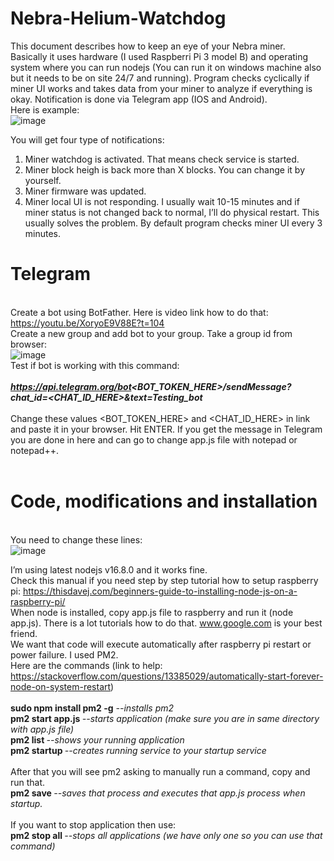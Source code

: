 # Nebra-Helium-Watchdog

This document describes how to keep an eye of your Nebra miner.<br>Basically it uses hardware (I used Raspberri Pi 3 model B) and operating system where you can run nodejs (You can run it on windows machine also but it needs to be on site 24/7 and running). Program checks cyclically if miner UI works and takes data from your miner to analyze if everything is okay. Notification is done via Telegram app (IOS and Android). <br>Here is example: <br>
![image](https://user-images.githubusercontent.com/90242002/132312920-946ac422-9b8c-4180-b135-c6a88c61ae07.png) <br>

You will get four type of notifications:
1. Miner watchdog is activated. That means check service is started.
2. Miner block heigh is back more than X blocks. You can change it by yourself.
3. Miner firmware was updated.
4. Miner local UI is not responding. I usually wait 10-15 minutes and if miner status is not changed back to normal, I’ll do physical restart. This usually solves the problem.
By default program checks miner UI every 3 minutes.

<b><h1>Telegram</h1></b><br>
Create a bot using BotFather. Here is video link how to do that:
https://youtu.be/XoryoE9V88E?t=104 <br>
Create a new group and add bot to your group.
Take a group id from browser:<br>
![image](https://user-images.githubusercontent.com/90242002/132314917-2bcb191c-98be-4aa0-91a6-1d0933d51fd9.png)<br>
Test if bot is working with this command:<br><br>
<i><b>https://api.telegram.org/bot<BOT_TOKEN_HERE>/sendMessage?chat_id=<CHAT_ID_HERE>&text=Testing_bot</b></i><br><br>
Change these values <BOT_TOKEN_HERE> and <CHAT_ID_HERE> in link and paste it in your browser.
Hit ENTER.
If you get the message in Telegram you are done in here and can go to change app.js file with notepad or notepad++.<br><br>
  <b><h1>Code, modifications and installation</h1></b><br>
You need to change these lines:<br>
![image](https://user-images.githubusercontent.com/90242002/132315153-d01b1a07-1ec0-4199-b2cb-372a4f50b017.png)

I’m using latest nodejs v16.8.0 and it works fine. <br>
Check this manual if you need step by step tutorial how to setup raspberry pi:
https://thisdavej.com/beginners-guide-to-installing-node-js-on-a-raspberry-pi/<br>
When node is installed, copy app.js file to raspberry and run it (node app.js). There is a lot tutorials
how to do that. www.google.com is your best friend.<br>
We want that code will execute automatically after raspberry pi restart or power failure.
I used PM2.<br>
Here are the commands (link to help: https://stackoverflow.com/questions/13385029/automatically-start-forever-node-on-system-restart) <br><br>
  <b>sudo npm install pm2 -g</b> <i>--installs pm2</i><br>
  <b>pm2 start app.js </b><i>--starts application (make sure you are in same directory with app.js file)</i><br>
  <b>pm2 list </b><i>--shows your running application</i><br>
  <b>pm2 startup </b><i>--creates running service to your startup service</i><br><br>
After that you will see pm2 asking to manually run a command, copy and run that.<br>
  <b>pm2 save </b><i>--saves that process and executes that app.js process when startup.</i><br><br>
If you want to stop application then use:<br>
  <b>pm2 stop all </b><i>--stops all applications (we have only one so you can use that command)</i>
